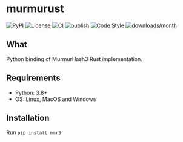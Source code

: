 # murmurust
[![PyPI](https://img.shields.io/pypi/v/mmr3)](https://pypi.org/project/mmr3/)
[![License](https://img.shields.io/github/license/tushushu/murmurust)](https://github.com/tushushu/murmurust/blob/main/LICENSE)
[![CI](https://github.com/tushushu/murmurust/workflows/CI/badge.svg)](https://github.com/tushushu/murmurust/workflows/main.yml)
[![publish](https://github.com/tushushu/murmurust/workflows/publish/badge.svg)](https://github.com/tushushu/murmurust/actions/workflows/publish.yml)
[![Code Style](https://img.shields.io/badge/code%20style-flake8-blue)](https://github.com/PyCQA/flake8)
[![downloads/month](https://static.pepy.tech/badge/mmr3/month)](https://pypi.org/project/mmr3/)  


## What
Python binding of MurmurHash3 Rust implementation.


## Requirements
-  Python: 3.8+
-  OS: Linux, MacOS and Windows


## Installation
Run `pip install mmr3`
